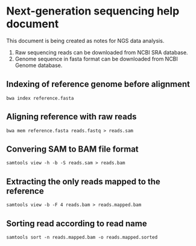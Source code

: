 # Next-generation sequencing help document
This document is being created as notes for  NGS data analysis.

1. Raw sequencing reads can be downloaded from NCBI SRA database.
2. Genome sequence in fasta format can be downloaded from NCBI Genome database.

## Indexing of reference genome before alignment
```bwa index reference.fasta```

## Aligning reference with raw reads
```bwa mem reference.fasta reads.fastq > reads.sam```

## Convering SAM to BAM file format
```samtools view -h -b -S reads.sam > reads.bam```

## Extracting the only reads mapped to the reference
```samtools view -b -F 4 reads.bam > reads.mapped.bam```

## Sorting read according to read name
```samtools sort -n reads.mapped.bam -o reads.mapped.sorted```
